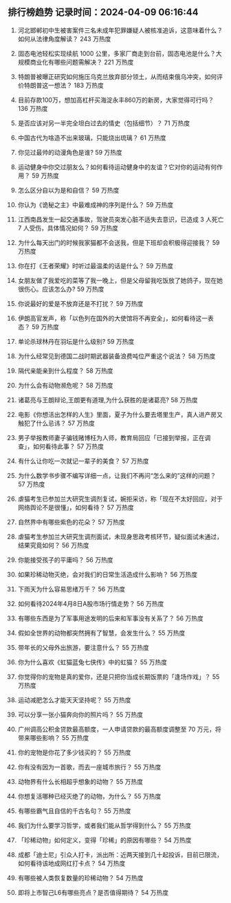 
## 排行榜趋势 记录时间：2024-04-09 06:16:44
  
  1. 河北邯郸初中生被害案件三名未成年犯罪嫌疑人被核准追诉，这意味着什么？如何从法律角度解读？ 243 万热度
    
  2. 固态电池轻松实现续航 1000 公里，多家厂商走到台前，固态电池是什么？大规模商业化有哪些问题需解决？ 221 万热度
    
  3. 特朗普被曝正研究如何施压乌克兰放弃部分领土，从而结束俄乌冲突，如何评价特朗普这一想法？ 183 万热度
    
  4. 目前存款100万，想加高杠杆买海淀永丰860万的新房，大家觉得可行吗？ 136 万热度
    
  5. 是否应该对另一半完全坦白过去的情史（包括细节）？ 71 万热度
    
  6. 中国古代为啥造不出来玻璃，只能烧出琉璃？ 61 万热度
    
  7. 你见过最帅的动漫角色是谁? 59 万热度
    
  8. 运动健身中你交过朋友么？如何看待运动健身中的友谊？它对你的运动有何作用？ 59 万热度
    
  9. 怎么区分自以为是和自信？ 59 万热度
    
  10. 你认为《诡秘之主》中最难成神的序列是什么？ 59 万热度
    
  11. 江西南昌发生一起交通事故，驾驶员突发心脏不适失去意识，已造成 3 人死亡 7 人受伤，具体情况如何？ 59 万热度
    
  12. 为什么每天出门的时候我家猫都不会送我，但是下班却会积极得迎接我？ 59 万热度
    
  13. 你在打《王者荣耀》时听过最温柔的话是什么？ 59 万热度
    
  14. 女朋友做了我爱吃的菜等了我一晚上，但是父母留我吃饭放了她鸽子，现在她很伤心。应该怎么办? 59 万热度
    
  15. 你说最好的爱是不放弃还是不打扰？ 59 万热度
    
  16. ​伊朗高官发声，称「以色列在国外的大使馆将不再安全」，如何看待这一表态？ 59 万热度
    
  17. 单论杀球林丹在羽坛是什么级别? 59 万热度
    
  18. 为什么经常见到德国二战时期武器装备浪费吨位严重这个说法？ 58 万热度
    
  19. 隔代亲能亲到什么程度？ 58 万热度
    
  20. 为什么会有动物濒危呢？ 58 万热度
    
  21. 诸葛亮与王朗辩论,王朗更有道理,为什么获胜的是诸葛亮? 58 万热度
    
  22. 电影《你想活出怎样的人生》里面，夏子为什么要去塔里生产，真人进产房又触犯了什么忌讳？ 57 万热度
    
  23. 男子举报教师妻子骗钱赌博枉为人师，教育局回应「已接到举报，正在调查」，如何看待此事？ 57 万热度
    
  24. 有什么让你吃一次就记一辈子的美食？ 57 万热度
    
  25. 为什么数学书步骤不编写详细一点，让我们不再问“怎么来的”这样的问题？ 57 万热度
    
  26. 虐猫考生已参加兰大研究生调剂复试，婉拒采访，称「现在不太好回应，对于网络舆论不是很懂」，如何看待？ 57 万热度
    
  27. 自然界中有哪些紫色的花朵？ 57 万热度
    
  28. 虐猫考生参加兰大研究生调剂面试，未现身思政考核环节，疑似面试未通过，结果究竟如何？ 56 万热度
    
  29. 你能接受孩子的平庸吗？ 56 万热度
    
  30. 如果珍稀动物灭绝，会对我们的日常生活造成什么影响？ 56 万热度
    
  31. 下雨天为什么容易思绪万千？ 56 万热度
    
  32. 如何看待2024年4月8日A股市场行情走势？ 56 万热度
    
  33. 有哪些东西是为了军事用途发明的后来和军事没有关系了？ 56 万热度
    
  34. 假如全世界的动物都突然拥有了智慧，会发生什么？ 55 万热度
    
  35. 带年长的父母外出旅游，要注意什么？ 55 万热度
    
  36. 你为什么喜欢《虹猫蓝兔七侠传》中的虹猫？ 55 万热度
    
  37. 你觉得你的宠物是真的爱你，还是只把你当成长期饭票的「逢场作戏」？ 55 万热度
    
  38. 运动减肥怎么才能天天坚持呢？ 55 万热度
    
  39. 可以分享一张小猫奔向你的照片吗？ 55 万热度
    
  40. 广州调高公积金贷款最高额度，一人申请贷款的最高额度调整至 70 万元，将带来哪些影响？ 55 万热度
    
  41. 你的宠物是你花了多少钱买的？ 55 万热度
    
  42. 你有没有因为一首歌，而去一座城市旅行？ 55 万热度
    
  43. 动物界有什么长相超乎想象的动物？ 55 万热度
    
  44. 你想复活哪种已经灭绝了的动物，为什么？ 55 万热度
    
  45. 有哪些霸气且自信的千古名句？ 55 万热度
    
  46. 我们为什么要学习哲学，或者我们能从哲学得到什么？ 55 万热度
    
  47. 「珍稀动物」如何定义，变得「珍稀」的原因有哪些？ 54 万热度
    
  48. 成都「迪士尼」引众人打卡，派出所：近两天接到几十起投诉，目前已限流，如何看待该地成网红打卡点？ 54 万热度
    
  49. 有哪些被人类恢复数量的珍稀动物？ 54 万热度
    
  50. 即将上市智己L6有哪些亮点？是否值得期待？ 54 万热度
    